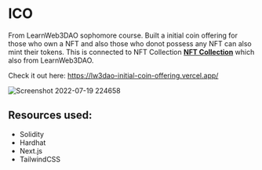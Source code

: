 # ICO

From LearnWeb3DAO sophomore course. Built a initial coin offering for those who own a NFT and also those who donot possess any NFT can also mint their tokens. This is connected to NFT Collection **[NFT Collection](https://github.com/Im-Soumya/NFT-collection)** which also from LearnWeb3DAO.

Check it out here: https://lw3dao-initial-coin-offering.vercel.app/

![Screenshot 2022-07-19 224658](https://user-images.githubusercontent.com/91958667/179810721-2227a5ad-6e0f-4a22-83fa-52336272c334.png)

## Resources used:
  * Solidity
  * Hardhat
  * Next.js
  * TailwindCSS
